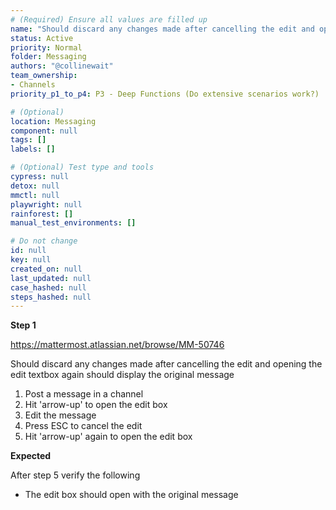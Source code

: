 ```yaml
---
# (Required) Ensure all values are filled up
name: "Should discard any changes made after cancelling the edit and opening the edit textbox again should display the original message"
status: Active
priority: Normal
folder: Messaging
authors: "@collinewait"
team_ownership:
- Channels
priority_p1_to_p4: P3 - Deep Functions (Do extensive scenarios work?)

# (Optional)
location: Messaging
component: null
tags: []
labels: []

# (Optional) Test type and tools
cypress: null
detox: null
mmctl: null
playwright: null
rainforest: []
manual_test_environments: []

# Do not change
id: null
key: null
created_on: null
last_updated: null
case_hashed: null
steps_hashed: null
---
```


**Step 1**

<https://mattermost.atlassian.net/browse/MM-50746>

Should discard any changes made after cancelling the edit and opening the edit textbox again should display the original message

1. Post a message in a channel
2. Hit 'arrow-up' to open the edit box
3. Edit the message
4. Press ESC to cancel the edit
5. Hit 'arrow-up' again to open the edit box

**Expected**

After step 5 verify the following

- The edit box should open with the original message
